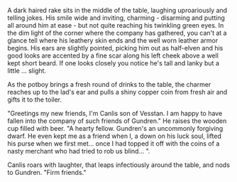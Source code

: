 A dark haired rake sits in the middle of the table, laughing uproariously and telling jokes. 
His smile wide and inviting, charming - disarming and putting all around him at ease - but not quite reaching his twinkling green eyes. 
In the dim light of the corner where the company has gathered, you can't at a glance tell where his leathery skin ends and the well worn leather armor begins.
His ears are slightly pointed, picking him out as half-elven and his good looks are accented by a fine scar along his left cheek above a well kept short beard.
If one looks closely you notice he's tall and lanky but a little ... slight.

As the potboy brings a fresh round of drinks to the table, the charmer reaches up to the lad's ear and
pulls a shiny copper coin from fresh air and gifts it to the toiler. 

"Greetings my new friends, I'm Canlis son of Vesstan. I am happy to have fallen into the company of such friends of Gundren." He raises the wooden cup filled with
beer. "A hearty fellow. Gundren's an uncommonly forgiving dwarf. He even kept me as a friend when I, a down on his luck soul, lifted his purse when we first met...
once I had topped it off with the coins of a nasty merchant who had tried to rob us blind... ". 

Canlis roars with laughter, that leaps infectiously around the table, and nods to Gundren. "Firm friends."
